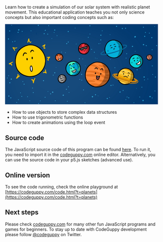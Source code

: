 Learn how to create a simulation of our solar system with realistic planet movement. This educational application teaches you not only science concepts but also important coding concepts such as:

![Image](thumb.png)

-	How to use objects to store complex data structures
-	How to use trigonometric functions
-	How to create animations using the loop event
 
## Source code 
The JavaScript source code of this program can be found [here](sketches/program.js). To run it, you need to import it in the [codeguppy.com](https://codeguppy.com) online editor. Alternatively, you can use the source code in your p5.js sketches (advanced use). 
## Online version 
To see the code running, check the online playground at [https://codeguppy.com/code.html?t=planets](https://codeguppy.com/code.html?t=planets) 
## Next steps 
Please check [codeguppy.com](https://codeguppy.com) for many other fun JavaScript programs and games for beginners. To stay up to date with CodeGuppy development please follow [@codeguppy](https://twitter.com/codeguppy) on Twitter.  
